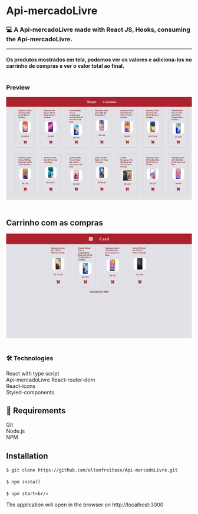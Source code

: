 # Api-mercadoLivre

### 💻 A  Api-mercadoLivre made with React JS, Hooks, consuming the Api-mercadoLivre. <hr/>
#### Os produtos mostrados em tela, podemos ver os valores e adiciona-los no carrinho de compras e ver o valor total ao final. <br/><br/>

### Preview

<img src="./src/assets/readme/apimercado.jpg"/>
<br/> <br/>

## Carrinho com as compras

<img src="./src/assets/readme/carrinho.jpg"/>
<br/> <br/>

### 🛠️ Technologies 
React with type script<br/>
Api-mercadoLivre
React-router-dom<br/>
React-icons<br/>
Styled-components<br/>


## 🧲 Requirements 
Git<br/>
Node.js <br/>
NPM

## Installation

```
$ git clone https://github.com/eltonfreitasx/Api-mercadoLivre.git

$ npm install

$ npm start<br/>
```

The application will open in the browser on http://localhost:3000

